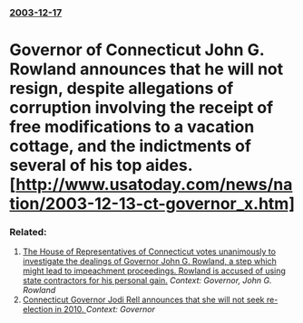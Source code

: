 ### [2003-12-17](/news/2003/12/17/index.md)

# Governor of Connecticut John G. Rowland announces that he will not resign, despite allegations of corruption involving the receipt of free modifications to a vacation cottage, and the indictments of several of his top aides. [http://www.usatoday.com/news/nation/2003-12-13-ct-governor_x.htm]




### Related:

1. [ The House of Representatives of Connecticut votes unanimously to investigate the dealings of Governor John G. Rowland, a step which might lead to impeachment proceedings. Rowland is accused of using state contractors for his personal gain.](/news/2004/01/26/the-house-of-representatives-of-connecticut-votes-unanimously-to-investigate-the-dealings-of-governor-john-g-rowland-a-step-which-might-l.md) _Context: Governor, John G. Rowland_
2. [ Connecticut Governor Jodi Rell announces that she will not seek re-election in 2010. ](/news/2009/11/9/connecticut-governor-jodi-rell-announces-that-she-will-not-seek-re-election-in-2010.md) _Context: Governor_
